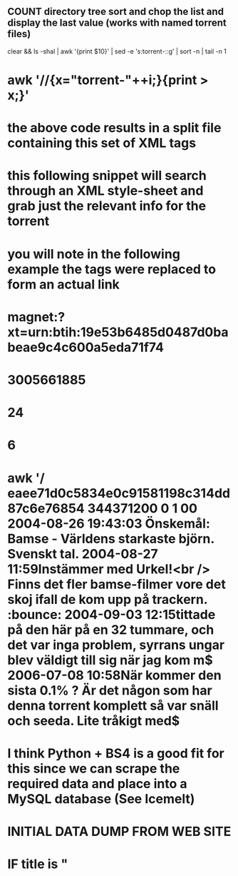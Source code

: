 
## COUNT directory tree sort and chop the list and display the last value (works with named torrent files)
clear && ls -shal | awk '{print $10}' | sed -e 's:torrent-::g' | sort -n | tail -n 1



#
# awk '/<torrent>/{x="torrent-"++i;}{print > x;}'
#
# the above code results in a split file containing this set of XML tags


# this following snippet will search through an XML style-sheet and grab just the relevant info for the torrent
# you will note in the following example the <magnet></magnet> tags were replaced to form an actual link
# <title>Half Life 2 plus extras</title>
# magnet:?xt=urn:btih:19e53b6485d0487d0babeae9c4c600a5eda71f74
# <size>3005661885</size>
# <seeders>24</seeders>
# <leechers>6</leechers>

# awk '/<title>/,/<leechers>/{print}' rich.xml | grep --ignore-case "REGEX" -A 4 | sed 's:<\/magnet>::g' | sed 's:<magnet>:magnet\:?xt=urn\:btih\::g'

<torrent>
<id>3234495</id>
<title>[Request] Bamse - Världens starkaste björn.DivX</title>
<magnet>eaee71d0c5834e0c91581198c314dd87c6e76854</magnet>
<size>344371200</size>
<seeders>0</seeders>
<leechers>1</leechers>
<quality><up>0</up><down>0</down></quality>
<uploaded>2004-08-26 19:43:03</uploaded>
<nfo>Önskemål: Bamse - Världens starkaste björn. Svenskt tal.</nfo>
<comments>
<comment><when>2004-08-27 11:59</when><what>Instämmer med Urkel!&lt;br /&gt;
Finns det fler bamse-filmer vore det skoj ifall de kom upp på trackern. :bounce:</what></comment>
<comment><when>2004-09-03 12:15</when><what>tittade på den här på en 32 tummare, och det var inga problem, syrrans ungar blev väldigt till sig när jag kom m$
<comment><when>2006-07-08 10:58</when><what>När kommer den sista 0.1% ? Är det någon som har denna torrent komplett så var snäll och seeda. Lite tråkigt med$
</comments>

</torrent>




# I think Python + BS4 is a good fit for this since we can scrape the required data and place into a MySQL database (See Icemelt)
# INITIAL DATA DUMP FROM WEB SITE
# IF title is "<title>Not Found" there is no data beyond this point on the page


# <div id="title">
# The whole Pirate Bay magnet archive</div>
# <div id='details'>
# <dl class='col1'>
# <dt>Type:</dt>
# <dd><a href="/browse/699" title="More from this category">Other &gt; Other</a></dd>
# <dt>Files:</dt>
# <dd><a href="javascript:void(0);" title="Files" onclick="if( filelist &lt; 1 ) { new Ajax.Updater('filelistContainer', '/ajax_details_filelist.php', { method: 'get', parameters: 'id=7016365' } ); filelist=1; }; toggleFilelist(); return false;">1</a></dd>
# <dt>Size:</dt>
# <dd>90.1&nbsp;MiB&nbsp;(94475182&nbsp;Bytes)</dd>
# <dt>Tag(s):</dt>
# <dd><a href="/tag/pirate+bay">pirate bay</a> <a href="/tag/dump">dump</a> </dd>
# </dl>
# <dl class='col2'>
# <dt>Uploaded:</dt>
# <dd>2012-02-08 03:48:18 GMT</dd>
# <dt>By:</dt>
# <dd><a href="/user/allisfine/" title="Browse allisfine">allisfine</a></dd>
# <dt>Seeders:</dt>
# <dd>20</dd>
# <dt>Leechers:</dt>
# <dd>1</dd>
# <dt>Comments</dt>
# <dd><span id='NumComments'>105</span>
# &nbsp; </dd>
# <br/>
# <dt>Info Hash:</dt><dd></dd>
# 938802790A385C49307F34CCA4C30F80B03DF59C
# </dl>